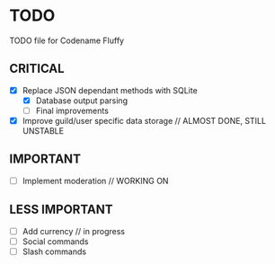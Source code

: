 # TODO

TODO file for Codename Fluffy

## CRITICAL

- [X] Replace JSON dependant methods with SQLite
  - [X] Database output parsing
  - [ ] Final improvements
- [X] Improve guild/user specific data storage // ALMOST DONE, STILL UNSTABLE

## IMPORTANT

- [ ] Implement moderation // WORKING ON

## LESS IMPORTANT

- [ ] Add currency // in progress
- [ ] Social commands
- [ ] Slash commands
